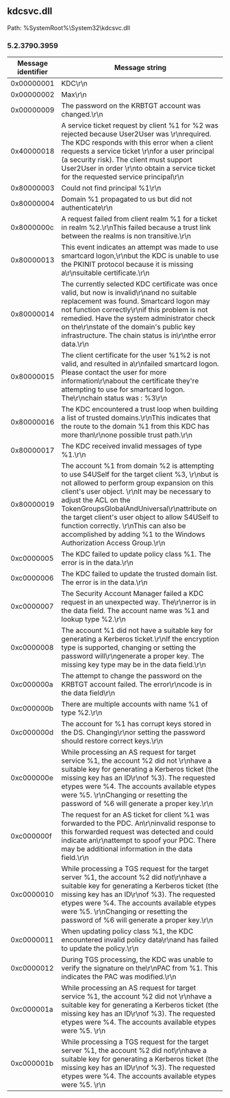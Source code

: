## kdcsvc.dll

Path: %SystemRoot%\System32\kdcsvc.dll

### 5.2.3790.3959

Message identifier | Message string
--- | ---
0x00000001 | KDC\r\n
0x00000002 | Max\r\n
0x00000009 | The password on the KRBTGT account was changed.\r\n
0x40000018 | A service ticket request by client %1 for %2 was rejected because User2User was \r\nrequired. The KDC responds with this error when a client requests a service ticket \r\nfor a user principal (a security risk). The client must support User2User in order \r\nto obtain a service ticket for the requested service principal\r\n
0x80000003 | Could not find principal %1\r\n
0x80000004 | Domain %1 propagated to us but did not authenticate\r\n
0x8000000c | A request failed from client realm %1 for a ticket in realm %2.\r\nThis failed because a trust link between the realms is non transitive.\r\n
0x80000013 | This event indicates an attempt was made to use smartcard logon,\r\nbut the KDC is unable to use the PKINIT protocol because it is missing a\r\nsuitable certificate.\r\n
0x80000014 | The currently selected KDC certificate was once valid, but now is invalid\r\nand no suitable replacement was found.  Smartcard logon may not function correctly\r\nif this problem is not remedied.  Have the system administrator check on the\r\nstate of the domain's public key infrastructure.  The chain status is in\r\nthe error data.\r\n
0x80000015 | The client certificate for the user %1\%2 is not valid, and resulted in a\r\nfailed smartcard logon.  Please contact the user for more information\r\nabout the certificate they're attempting to use for smartcard logon. The\r\nchain status was : %3\r\n
0x80000016 | The KDC encountered a trust loop when building a list of trusted domains.\r\nThis indicates that the route to the domain %1 from this KDC has more than\r\none possible trust path.\r\n
0x80000017 | The KDC received invalid messages of type %1.\r\n
0x80000019 | The account %1 from domain %2 is attempting to use S4USelf for the target client %3, \r\nbut is not allowed to perform group expansion on this client's user object.  \r\nIt may be necessary to adjust the ACL on the TokenGroupsGlobalAndUniversal\r\nattribute on the target client's user object to allow S4USelf to function correctly.  \r\nThis can also be accomplished by adding %1 to the Windows Authorization Access Group.\r\n
0xc0000005 | The KDC failed to update policy class %1. The error is in the data.\r\n
0xc0000006 | The KDC failed to update the trusted domain list. The error is in the data.\r\n
0xc0000007 | The Security Account Manager failed a KDC request in an unexpected way. The\r\nerror is in the data field. The account name was %1 and lookup type %2.\r\n
0xc0000008 | The account %1 did not have a suitable key for generating a Kerberos ticket.\r\nIf the encryption type is supported, changing or setting the password will\r\ngenerate a proper key.  The missing key type may be in the data field.\r\n
0xc000000a | The attempt to change the password on the KRBTGT account failed. The error\r\ncode is in the data field\r\n
0xc000000b | There are multiple accounts with name %1 of type %2.\r\n
0xc000000d | The account for %1 has corrupt keys stored in the DS.  Changing\r\nor setting the password should restore correct keys.\r\n
0xc000000e | While processing an AS request for target service %1, the account %2 did not \r\nhave a suitable key for generating a Kerberos ticket (the missing key has an ID\r\nof %3).  The requested etypes were %4.  The accounts available etypes were %5.  \r\nChanging or resetting the password of %6 will generate a proper key.\r\n
0xc000000f | The request for an AS ticket for client %1 was forwarded to the PDC.  An\r\ninvalid response to this forwarded request was detected and could indicate an\r\nattempt to spoof your PDC. There may be additional information in the data field.\r\n
0xc0000010 | While processing a TGS request for the target server %1, the account %2 did not\r\nhave a suitable key for generating a Kerberos ticket (the missing key has an ID\r\nof %3).  The requested etypes were %4.  The accounts available etypes were %5.  \r\nChanging or resetting the password of %6 will generate a proper key.\r\n
0xc0000011 | When updating policy class %1, the KDC encountered invalid policy data\r\nand has failed to update the policy.\r\n
0xc0000012 | During TGS processing, the KDC was unable to verify the signature on the\r\nPAC from %1. This indicates the PAC was modified.\r\n
0xc000001a | While processing an AS request for target service %1, the account %2 did not \r\nhave a suitable key for generating a Kerberos ticket (the missing key has an ID\r\nof %3). The requested etypes were %4.  The accounts available etypes were %5. \r\n
0xc000001b | While processing a TGS request for the target server %1, the account %2 did not\r\nhave a suitable key for generating a Kerberos ticket (the missing key has an ID\r\nof %3). The requested etypes were %4.  The accounts available etypes were %5. \r\n
